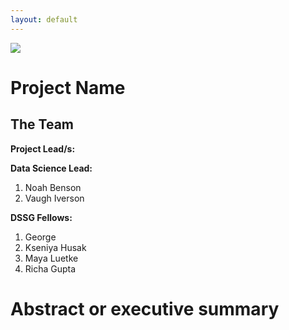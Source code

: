 ```yaml
---
layout: default
---
```


<img src="{{ site.url }}{{ site.baseurl }}/assets/img/eScience.png">


# Project Name

## The Team

**Project Lead/s:**

**Data Science Lead:** 

1. Noah Benson
2. Vaugh Iverson

**DSSG Fellows:** 

1. George 
2. Kseniya Husak
3. Maya Luetke
4. Richa Gupta

# Abstract or executive summary
